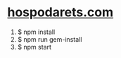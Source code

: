 # [hospodarets.com](https://hospodarets.com/)
 
1. $ npm install
1. $ npm run gem-install
1. $ npm start
